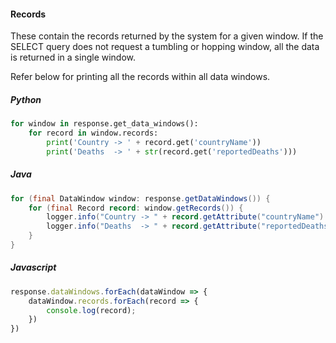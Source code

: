 #### Records
These contain the records returned by the system for a given window. If the SELECT query does not request
a tumbling or hopping window, all the data is returned in a single window.

Refer below for printing all the records within all data windows.

<!-- tabs:start -->

##### **Python**
```python
for window in response.get_data_windows():
    for record in window.records:
        print('Country -> ' + record.get('countryName'))
        print('Deaths  -> ' + str(record.get('reportedDeaths')))
```

##### **Java**
```java
for (final DataWindow window: response.getDataWindows()) {
    for (final Record record: window.getRecords()) {
        logger.info("Country -> " + record.getAttribute("countryName").asString());
        logger.info("Deaths  -> " + record.getAttribute("reportedDeaths").asLong());
    }
}
```

##### **Javascript**
```javascript
response.dataWindows.forEach(dataWindow => {
    dataWindow.records.forEach(record => {
        console.log(record);
    })
})
```

<!-- tabs:end -->
